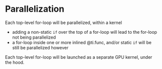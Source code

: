 # Parallelization

Each top-level for-loop will be parallelized, within a kernel
- adding a non-static `if` over the top of a for-loop will lead to the for-loop not being parallelized
- a for-loop inside one or more inlined @ti.func, and/or static `if` will be still be parallelized however

Each top-level for-loop will be launched as a separate GPU kernel, under the hood.
